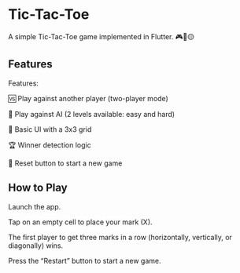 # Tic-Tac-Toe
A simple Tic-Tac-Toe game implemented in Flutter. 🎮🖤🟡
## Features
Features:

🆚 Play against another player (two-player mode)

🤖 Play against AI (2 levels available: easy and hard)

📐 Basic UI with a 3x3 grid

🏆 Winner detection logic

🔄 Reset button to start a new game

## How to Play
Launch the app.

Tap on an empty cell to place your mark (X).

The first player to get three marks in a row (horizontally, vertically, or diagonally) wins.

Press the “Restart” button to start a new game.



